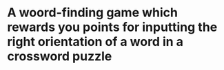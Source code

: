 # A woord-finding game which rewards you points for inputting the right orientation of a word in a crossword puzzle
